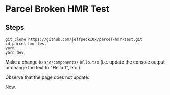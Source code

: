 # Parcel Broken HMR Test

## Steps

```shell
git clone https://github.com/jeffpeck10x/parcel-hmr-test.git
cd parcel-hmr-test
yarn
yarn dev
```

Make a change to `src/components/Hello.tsx` (i.e. update the console output or change the text to "Hello 1", etc.).

Observe that the page does not update.

Now, 